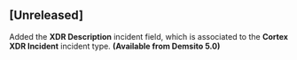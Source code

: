 ## [Unreleased]
Added the **XDR Description** incident field, which is associated to the **Cortex XDR Incident** incident type. **(Available from Demsito 5.0)**
